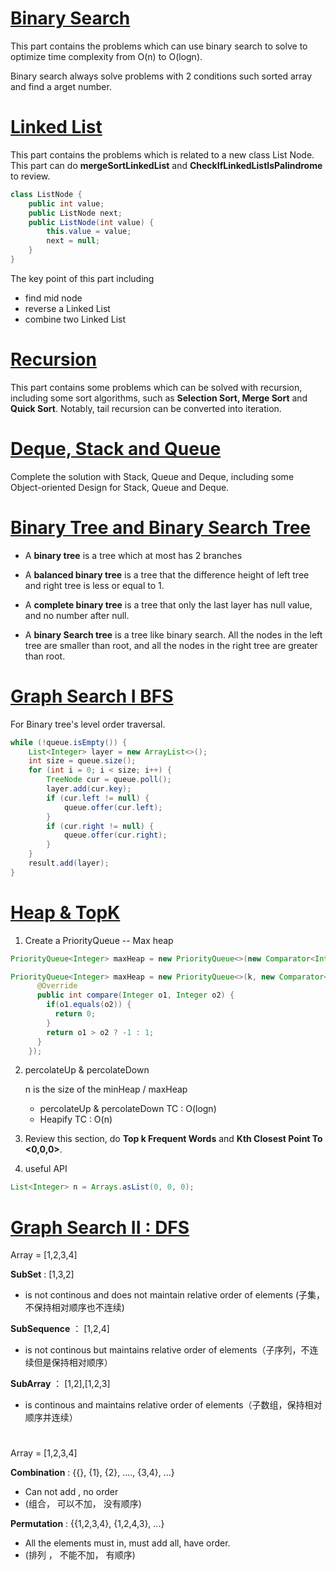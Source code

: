 # [Binary Search](https://github.com/Jianuo-Always-Coding/laicode_solution_java/tree/main/BinarySearch/)

This part contains the problems which can use binary search to solve to optimize time complexity from O(n) to O(logn).

Binary search always solve problems with 2 conditions such sorted array and find a arget number.

# [Linked List](https://github.com/Jianuo-Always-Coding/laicode_solution_java/tree/main/LinkedList/)

This part contains the problems which is related to a new class List Node. This part can do **mergeSortLinkedList** and **CheckIfLinkedListIsPalindrome** to review.

```java
class ListNode {
    public int value;
    public ListNode next;
    public ListNode(int value) {
        this.value = value;
        next = null;
    }
}

```

The key point of this part including

- find mid node
- reverse a Linked List
- combine two Linked List

# [Recursion](https://github.com/Jianuo-Always-Coding/laicode_solution_java/tree/main/Recursion/)

This part contains some problems which can be solved with recursion, including some sort algorithms, such as **Selection Sort, Merge Sort** and **Quick Sort**. Notably, tail recursion can be converted into iteration.

# [Deque, Stack and Queue](https://github.com/Jianuo-Always-Coding/laicode_solution_java/tree/main/DequeAndQueue/)

Complete the solution with Stack, Queue and Deque, including some Object-oriented Design for Stack, Queue and Deque.

# [Binary Tree and Binary Search Tree](https://github.com/Jianuo-Always-Coding/laicode_solution_java/tree/main/BinaryTreeAndBinarySearchTree/)

- A **binary tree** is a tree which at most has 2 branches
- A **balanced binary tree** is a tree that the difference height of left tree and right tree is less or equal to 1.
- A **complete binary tree** is a tree that only the last layer has null value, and no number after null.

- A **binary Search tree** is a tree like binary search. All the nodes in the left tree are smaller than root, and all the nodes in the right tree are greater than root.

# [Graph Search I BFS](https://github.com/Jianuo-Always-Coding/laicode_solution_java/tree/main/GraphSearchIBFS/)

For Binary tree's level order traversal.

```java
while (!queue.isEmpty()) {
    List<Integer> layer = new ArrayList<>();
    int size = queue.size();
    for (int i = 0; i < size; i++) {
        TreeNode cur = queue.poll();
        layer.add(cur.key);
        if (cur.left != null) {
            queue.offer(cur.left);
        }
        if (cur.right != null) {
            queue.offer(cur.right);
        }
    }
    result.add(layer);
}
```

# [Heap & TopK](https://github.com/Jianuo-Always-Coding/laicode_solution_java/tree/main/BinaryHeap&TopK/)

1. Create a PriorityQueue -- Max heap

```java
PriorityQueue<Integer> maxHeap = new PriorityQueue<>(new Comparator<Integer>(k, Collections.reverseOrder()));
```

```java
PriorityQueue<Integer> maxHeap = new PriorityQueue<>(k, new Comparator<Integer>() {
      @Override
      public int compare(Integer o1, Integer o2) {
        if(o1.equals(o2)) {
          return 0;
        }
        return o1 > o2 ? -1 : 1;
      }
    });
```

2. percolateUp & percolateDown

   n is the size of the minHeap / maxHeap
   - percolateUp & percolateDown TC : O(logn)
   - Heapify TC : O(n)
3. Review this section, do **Top k Frequent Words** and **Kth Closest Point To <0,0,0>**.
4. useful API

```java
List<Integer> n = Arrays.asList(0, 0, 0);
```

# [Graph Search II : DFS](https://github.com/Jianuo-Always-Coding/laicode_solution_java/tree/main/Graph%20Search%20II%20%3A%20DFS)


Array = [1,2,3,4]

**SubSet** : [1,3,2] 
- is not continous and does not maintain relative order of elements (子集，不保持相对顺序也不连续)

**SubSequence** ： [1,2,4] 
- is not continous but maintains relative order of elements（子序列，不连续但是保持相对顺序）

**SubArray** ： [1,2],[1,2,3] 
- is continous and maintains relative order of elements（子数组，保持相对顺序并连续）

#

Array = [1,2,3,4]

**Combination** : {{}, {1}, {2}, ...., {3,4}, ...}
- Can not add , no order
- (组合， 可以不加， 没有顺序)

**Permutation** : {{1,2,3,4}, {1,2,4,3}, ...}
- All the elements must in, must add all, have order. 
- (排列 ， 不能不加， 有顺序)